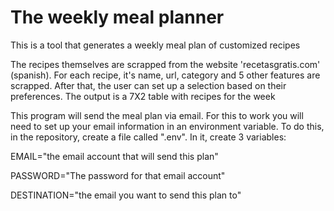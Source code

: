 # The weekly meal planner

This is a tool that generates a weekly meal plan of customized recipes

The recipes themselves are scrapped from the website 'recetasgratis.com' (spanish). For each recipe, it's name, url, category and 5 other features are scrapped. 
After that, the user can set up a selection based on their preferences. The output is a 7X2 table with recipes for the week

This program will send the meal plan via email. For this to work you will need to set up your email information in an environment variable. To do this, in the repository, create a file called ".env". In it, create 3 variables: 

EMAIL="the email account that will send this plan" 

PASSWORD="The password for that email account" 

DESTINATION="the email you want to send this plan to"

